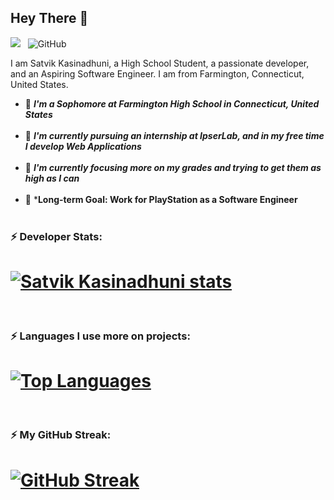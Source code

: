 ## Hey There 👋

![](https://komarev.com/ghpvc/?username=KasinadhuniProgrammer&color=green)
&nbsp; ![GitHub](https://img.shields.io/github/followers/KasinadhuniProgrammer?label=Follow%20Me%21&style=social)

I am Satvik Kasinadhuni, a High School Student, a passionate developer, and an Aspiring Software Engineer. I am from Farmington, Connecticut, United States.

- 🔭 ***I'm a Sophomore at Farmington High School in Connecticut, United States***</br></br>
- 🌱 ***I'm currently pursuing an internship at IpserLab, and in my free time I develop Web Applications***</br></br>
- 🎯 ***I'm currently focusing more on my grades and trying to get them as high as I can***</br></br>
- 🥅 ***Long-term Goal: Work for PlayStation as a Software Engineer**</br></br>

### ⚡ Developer Stats: 
# [![Satvik Kasinadhuni stats](https://github-readme-stats.vercel.app/api?username=KasinadhuniProgrammer&theme=algolia)](https://github.com/KasinadhuniProgrammer/github-readme-stats)
</br>

### ⚡ Languages I use more on projects:
# [![Top Languages](https://github-readme-stats.vercel.app/api/top-langs/?username=KasinadhuniProgrammer&layout=compact&theme=vision-friendly-dark&langs_count=6)](https://github.com/KasinadhuniProgrammer/github-readme-stats)
</br>

### ⚡ My GitHub Streak:
# [![GitHub Streak](https://github-readme-streak-stats.herokuapp.com/?user=KasinadhuniProgrammer&theme=tokyonight)](https://github.com/KasinadhuniProgrammer/github-readme-streak-stats)

<!--
**KasinadhuniProgrammer/KasinadhuniProgrammer** is a ✨ _special_ ✨ repository because its `README.md` (this file) appears on your GitHub profile.
